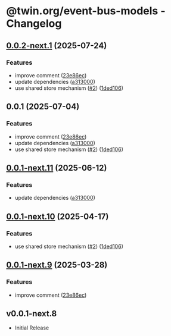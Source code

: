 # @twin.org/event-bus-models - Changelog

## [0.0.2-next.1](https://github.com/twinfoundation/event-bus/compare/event-bus-models-v0.0.2-next.0...event-bus-models-v0.0.2-next.1) (2025-07-24)


### Features

* improve comment ([23e86ec](https://github.com/twinfoundation/event-bus/commit/23e86ecb0ad7cc94b0ebf414e51c7ac1e7f0afd3))
* update dependencies ([a313000](https://github.com/twinfoundation/event-bus/commit/a313000b9c3264e8ed2602622219be2cefcf0474))
* use shared store mechanism ([#2](https://github.com/twinfoundation/event-bus/issues/2)) ([1ded106](https://github.com/twinfoundation/event-bus/commit/1ded10684e8fab4a5138231e9f2ab49e43590f00))

## 0.0.1 (2025-07-04)


### Features

* improve comment ([23e86ec](https://github.com/twinfoundation/event-bus/commit/23e86ecb0ad7cc94b0ebf414e51c7ac1e7f0afd3))
* update dependencies ([a313000](https://github.com/twinfoundation/event-bus/commit/a313000b9c3264e8ed2602622219be2cefcf0474))
* use shared store mechanism ([#2](https://github.com/twinfoundation/event-bus/issues/2)) ([1ded106](https://github.com/twinfoundation/event-bus/commit/1ded10684e8fab4a5138231e9f2ab49e43590f00))

## [0.0.1-next.11](https://github.com/twinfoundation/event-bus/compare/event-bus-models-v0.0.1-next.10...event-bus-models-v0.0.1-next.11) (2025-06-12)


### Features

* update dependencies ([a313000](https://github.com/twinfoundation/event-bus/commit/a313000b9c3264e8ed2602622219be2cefcf0474))

## [0.0.1-next.10](https://github.com/twinfoundation/event-bus/compare/event-bus-models-v0.0.1-next.9...event-bus-models-v0.0.1-next.10) (2025-04-17)


### Features

* use shared store mechanism ([#2](https://github.com/twinfoundation/event-bus/issues/2)) ([1ded106](https://github.com/twinfoundation/event-bus/commit/1ded10684e8fab4a5138231e9f2ab49e43590f00))

## [0.0.1-next.9](https://github.com/twinfoundation/event-bus/compare/event-bus-models-v0.0.1-next.8...event-bus-models-v0.0.1-next.9) (2025-03-28)


### Features

* improve comment ([23e86ec](https://github.com/twinfoundation/event-bus/commit/23e86ecb0ad7cc94b0ebf414e51c7ac1e7f0afd3))

## v0.0.1-next.8

- Initial Release
